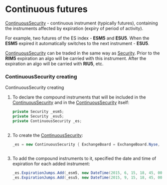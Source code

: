 # Continuous futures

[ContinuousSecurity](../api/StockSharp.Algo.ContinuousSecurity.html) \- continuous instrument (typically futures), containing the instruments affected by expiration (expiry of period of activity).

For example, two futures of the ES index \- **ESM5** and **ESU5**. When the **ESM5** expired it automatically switches to the next instrument \- **ESU5**.

[ContinuousSecurity](../api/StockSharp.Algo.ContinuousSecurity.html) can be traded in the same way as [Security](../api/StockSharp.BusinessEntities.Security.html). Prior to the **RIM5** expiration an algo will be carried with this instrument. After the expiration an algo will be carried with **RIU5**, etc.

### ContinuousSecurity creating

ContinuousSecurity creating

1. To declare the compound instruments that will be included in the [ContinuousSecurity](../api/StockSharp.Algo.ContinuousSecurity.html) and in the [ContinuousSecurity](../api/StockSharp.Algo.ContinuousSecurity.html) itself:

   ```cs
   private Security _esm5;
   private Security _esu5;
   private ContinuousSecurity _es;
   							
   ```
2. To create the [ContinuousSecurity](../api/StockSharp.Algo.ContinuousSecurity.html):

   ```cs
   _es = new ContinuousSecurity { ExchangeBoard = ExchangeBoard.Nyse, Id = "ES" };
   							
   ```
3. To add the compound instruments to it, specified the date and time of expiration for each added instrument:

   ```cs
   _es.ExpirationJumps.Add(_esm5, new DateTime(2015, 6, 15, 18, 45, 00));
   _es.ExpirationJumps.Add(_esu5, new DateTime(2015, 9, 15, 18, 45, 00));
   							
   ```
